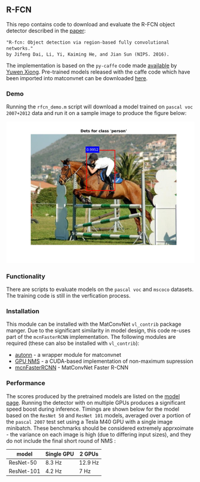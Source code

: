 R-FCN
---

This repo contains code to download and evaluate the R-FCN object detector 
described in the [paper](https://www.robots.ox.ac.uk/~vgg/rg/papers/dai16nips.pdf):

```
"R-fcn: Object detection via region-based fully convolutional networks."  
by Jifeng Dai, Li, Yi, Kaiming He, and Jian Sun (NIPS. 2016).
```

The implementation is based on the `py-caffe` code made
[available](https://github.com/Orpine/py-R-FCN) by [Yuwen Xiong](https://github.com/YuwenXiong).  Pre-trained models released with the caffe code which have been imported into matconvnet can be downloaded [here](http://www.robots.ox.ac.uk/~albanie/models.html#r-fcn-models).

### Demo

Running the `rfcn_demo.m` script will download a model trained on `pascal voc 2007+2012` data and run it on a sample image to produce the figure below:

<img src="misc/frcn-demo-fig.jpg" width="600" />

### Functionality

There are scripts to evaluate models on the `pascal voc` and `mscoco` datasets.  The training code is still in the verfication process.

### Installation

This module can be installed with the MatConvNet `vl_contrib` package manger.  Due to the significant similarity in model design, this code re-uses part of the `mcnFasterRCNN` implementation. The following modules are required (these can also be installed with `vl_contrib`):

* [autonn](https://github.com/vlfeat/autonn) - a wrapper module for matconvnet
* [GPU NMS](https://github.com/albanie/mcnNMS) - a CUDA-based implementation of non-maximum supression
* [mcnFasterRCNN](https://github.com/albanie/mcnFasterRCNN) - MatConvNet Faster R-CNN
  
### Performance

The scores produced by the pretrained models are listed on the [model page](http://www.robots.ox.ac.uk/~albanie/models.html#r-fcn-models).  Running the detector with on multiple GPUs produces a significant speed boost during inference.  Timings are shown below for the model based on the `ResNet 50` and `ResNet 101` models, averaged over a portion of the `pascal 2007` test set using a Tesla M40 GPU with a single image minibatch.  These benchmarks should be considered extremely apprxoimate - the variance on each image is high (due to differing input sizes), and they do not include the final short round of NMS :


| model      | Single GPU | 2 GPUs   |
|------------|-----------|-----------|
| ResNet-50  | 8.3 Hz    | 12.9 Hz   |
| ResNet-101 | 4.2 Hz    | 7 Hz      |
